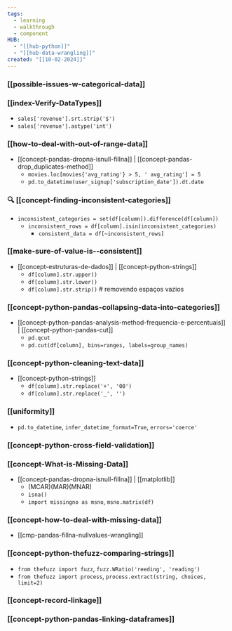 ```yaml
---
tags:
  - learning
  - walkthrough
  - component
HUB:
  - "[[hub-python]]"
  - "[[hub-data-wrangling]]"
created: "[[10-02-2024]]"
---
```

### [[possible-issues-w-categorical-data]]

### [[index-Verify-DataTypes]]
- `sales['revenue'].srt.strip('$')`
- `sales['revenue'].astype('int')`

### [[how-to-deal-with-out-of-range-data]]
- [[concept-pandas-dropna-isnull-fillna]] | [[concept-pandas-drop_duplicates-method]]
	- `movies.loc[movies{'avg_rating'} > 5, ' avg_rating'] = 5`
	- `pd.to_datetime(user_signup['subscription_date']).dt.date`

### 🔍 [[concept-finding-inconsistent-categories]]
- `inconsistent_categories = set(df[column]).difference(df[column])`
	- `inconsistent_rows = df[column].isin(inconsistent_categories)`
		- `consistent_data = df[~inconsistent_rows]`

### [[make-sure-of-value-is--consistent]]
- [[concept-estruturas-de-dados]] | [[concept-python-strings]]
	- `df[column].str.upper()`
	- `df[column].str.lower()`
	- `df[column].str.strip()`  # removendo espaços vazios

### [[concept-python-pandas-collapsing-data-into-categories]]
- [[concept-python-pandas-analysis-method-frequencia-e-percentuais]] | [[concept-python-pandas-cut]]
	- `pd.qcut`
	- `pd.cut(df[column], bins=ranges, labels=group_names)`

### [[concept-python-cleaning-text-data]]
- [[concept-python-strings]]
	- `df[column].str.replace('+', '00')`
	- `df[column].str.replace('_', '')`

### [[uniformity]]
- `pd.to_datetime`, `infer_datetime_format=True`, `errors='coerce'`

### [[concept-python-cross-field-validation]]

### [[concept-What-is-Missing-Data]]
- [[concept-pandas-dropna-isnull-fillna]] | [[matplotlib]]
	- (MCAR)(MAR)(MNAR)
	- `isna()`
	- `import missingno as msno`, `msno.matrix(df)`

### [[concept-how-to-deal-with-missing-data]]
- [[cmp-pandas-fillna-nullvalues-wrangling]]

### [[concept-python-thefuzz-comparing-strings]]
- `from thefuzz import fuzz`, `fuzz.WRatio('reeding', 'reading')`
- `from thefuzz import process`, `process.extract(string, choices, limit=2)`

### [[concept-record-linkage]]

### [[concept-python-pandas-linking-dataframes]]
